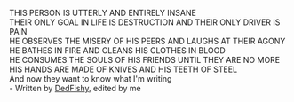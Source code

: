 THIS PERSON IS UTTERLY AND ENTIRELY INSANE  
THEIR ONLY GOAL IN LIFE IS DESTRUCTION AND THEIR ONLY DRIVER IS PAIN  
HE OBSERVES THE MISERY OF HIS PEERS AND LAUGHS AT THEIR AGONY  
HE BATHES IN FIRE AND CLEANS HIS CLOTHES IN BLOOD  
HE CONSUMES THE SOULS OF HIS FRIENDS UNTIL THEY ARE NO MORE  
HIS HANDS ARE MADE OF KNIVES AND HIS TEETH OF STEEL  
And now they want to know what I'm writing  
\- Written by [DedFishy](https://github.com/DedFishy), edited by me
